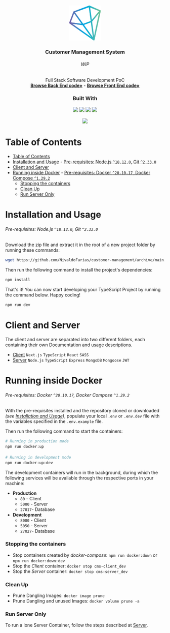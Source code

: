 <!-- Project Summary -->

<br />

<div align="center">
  <a href="https://github.com/NivaldoFarias/customer-management/tree/main/server">
    <img src="assets/logo.png" alt="Logo" width="100">
  </a>

  <h3 align="center">Customer Management System</h3>
  <div align="center">
    <h6>WIP</h6>
    Full Stack Software Development PoC 
    <br />
    <a href="https://github.com/NivaldoFarias/customer-management/tree/main/server"><strong>Browse Back End code»</strong></a>
    -
    <a href="https://github.com/NivaldoFarias/customer-management/tree/main/client"><strong>Browse Front End code»</strong></a>
  </div>
</div>

<div align="center">
  <h3>Built With</h3>
  <img src="https://img.shields.io/badge/Next-black?style=for-the-badge&logo=next.js&logoColor=white" height="30px"/>  
  <img src="https://img.shields.io/badge/JWT-323330?style=for-the-badge&logo=json-web-tokens&logoColor=pink" height="30px"/>
  <img src="https://img.shields.io/badge/TypeScript-007ACC?style=for-the-badge&logo=typescript&logoColor=white" height="30px"/>
  <img src="https://img.shields.io/badge/Node.js-43853D?style=for-the-badge&logo=node.js&logoColor=white" height="30px"/>  

  <!-- Badges source: https://dev.to/envoy_/150-badges-for-github-pnk -->
</div>

<br />

<div align="center">
  <a href="https://github.com/NivaldoFarias/customer-management" alt="MIT license badge">
    <img src="https://img.shields.io/badge/license-MIT-%23A8D1FF?style=flat-square" />
  </a>
</div>

<!-- Table of Contents -->

# Table of Contents

- [Table of Contents](#table-of-contents)
- [Installation and Usage](#installation-and-usage)
          - [Pre-requisites: Node.js `^18.12.0`, Git `^2.33.0`](#pre-requisites-nodejs-18120-git-2330)
- [Client and Server](#client-and-server)
- [Running inside Docker](#running-inside-docker)
          - [Pre-requisites: Docker `^20.10.17`, Docker Compose `^1.29.2`](#pre-requisites-docker-201017-docker-compose-1292)
    - [Stopping the containers](#stopping-the-containers)
    - [Clean Up](#clean-up)
    - [Run Server Only](#run-server-only)

# Installation and Usage

###### Pre-requisites: Node.js `^18.12.0`, Git `^2.33.0`

Download the zip file and extract it in the root of a new project folder by running these commands:

```bash
wget https://github.com/NivaldoFarias/customer-management/archive/main.zip
```

Then run the following command to install the project's dependencies:

```bash
npm install
```

That's it! You can now start developing your TypeScript Project by running the command below. Happy coding!

```bash
npm run dev
```

<!-- Client and Server -->

# Client and Server

The client and server are separated into two different folders, each containing their own Documentation and usage descriptions.

- [Client](https://github.com/NivaldoFarias/customer-management/tree/main/client) `Next.js` `TypeScript` `React` `SASS`
- [Server](https://github.com/NivaldoFarias/customer-management/tree/main/server) `Node.js` `TypeScript` `Express` `MongoDB` `Mongoose` `JWT`

# Running inside Docker
###### Pre-requisites: Docker `^20.10.17`, Docker Compose `^1.29.2`

With the pre-requisites installed and the repository cloned or downloaded _(see [Installation and Usage](https://github.com/NivaldoFarias/customer-management#installation-and-usage))_, populate your local `.env` or `.env.dev` file with the variables specified in the `.env.example` file.

Then run the following command to start the containers:

```bash
# Running in production mode
npm run docker:up

# Running in development mode
npm run docker:up:dev
```

The development containers will run in the background, during which the following services will be available through the respective ports in your machine:

- **Production**
  - `80` - Client
  - `5000` - Server
  - `27017`- Database
- **Development**
  - `8080` - Client
  - `5050` - Server
  - `27027`- Database

### Stopping the containers

- Stop containers created by _docker-compose_: `npm run docker:down` or `npm run docker:down:dev`
- Stop the _Client_ container: `docker stop cms-client_dev`
- Stop the _Server_ container: `docker stop cms-server_dev`

### Clean Up

- Prune Dangling Images: `docker image prune`
- Prune Dangling and unused Images: `docker volume prune -a`

### Run Server Only

To run a lone Server Container, follow the steps described at [Server](https://github.com/NivaldoFarias/customer-management/tree/main/server#docker-container).

#
